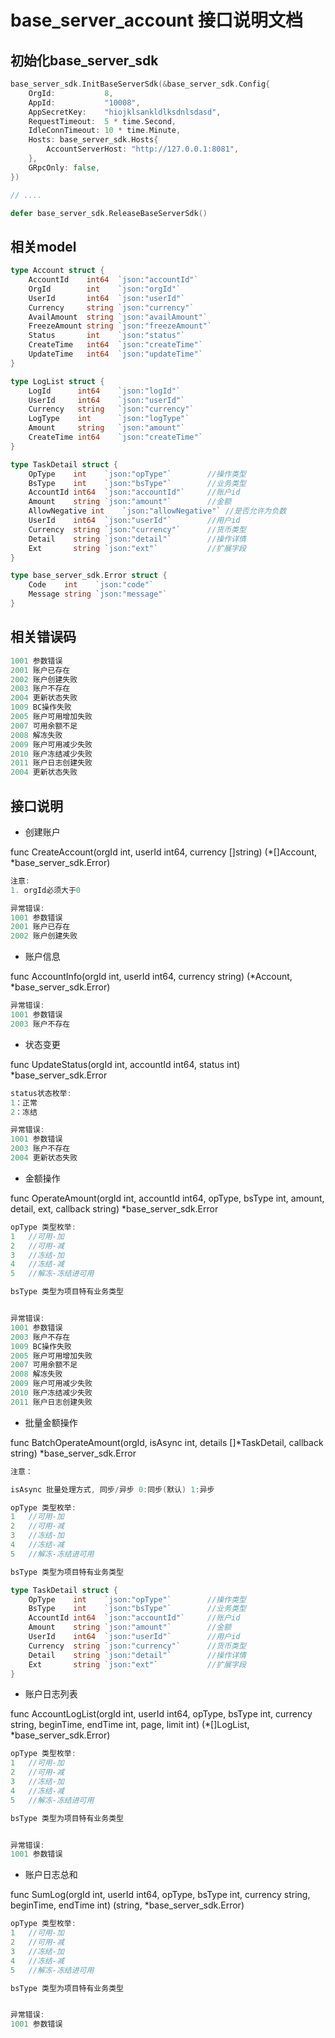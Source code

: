 # base_server_account 接口说明文档

## 初始化base_server_sdk
```go
base_server_sdk.InitBaseServerSdk(&base_server_sdk.Config{
    OrgId:           8,
    AppId:           "10008",
    AppSecretKey:    "hiojklsankldlksdnlsdasd",
    RequestTimeout:  5 * time.Second,
    IdleConnTimeout: 10 * time.Minute,
    Hosts: base_server_sdk.Hosts{
        AccountServerHost: "http://127.0.0.1:8081",
    },
    GRpcOnly: false,
})

// ....

defer base_server_sdk.ReleaseBaseServerSdk()
```

## 相关model
```go
type Account struct {
	AccountId    int64  `json:"accountId"`
	OrgId        int    `json:"orgId"`
	UserId       int64  `json:"userId"`
	Currency     string `json:"currency"`
	AvailAmount  string `json:"availAmount"`
	FreezeAmount string `json:"freezeAmount"`
	Status       int    `json:"status"`
	CreateTime   int64  `json:"createTime"`
	UpdateTime   int64  `json:"updateTime"`
}

type LogList struct {
	LogId      int64	`json:"logId"`
	UserId     int64	`json:"userId"`
	Currency   string	`json:"currency"`
	LogType    int		`json:"logType"`
	Amount     string	`json:"amount"`
	CreateTime int64	`json:"createTime"`
}

type TaskDetail struct {
	OpType    int    `json:"opType"`        //操作类型
	BsType    int    `json:"bsType"`        //业务类型
	AccountId int64  `json:"accountId"`     //账户id
	Amount 	  string `json:"amount"`        //金额
    AllowNegative int    `json:"allowNegative"` //是否允许为负数
	UserId    int64  `json:"userId"`        //用户id
	Currency  string `json:"currency"`      //货币类型
	Detail    string `json:"detail"`        //操作详情
	Ext       string `json:"ext"`           //扩展字段
}

type base_server_sdk.Error struct {
	Code    int    `json:"code"`
	Message string `json:"message"`
}
```

## 相关错误码
```go
1001 参数错误
2001 账户已存在
2002 账户创建失败
2003 账户不存在
2004 更新状态失败
1009 BC操作失败
2005 账户可用增加失败
2007 可用余额不足
2008 解冻失败
2009 账户可用减少失败
2010 账户冻结减少失败
2011 账户日志创建失败
2004 更新状态失败
```

## 接口说明

- 创建账户

func CreateAccount(orgId int, userId int64, currency []string) (*[]Account, *base_server_sdk.Error)

```go
注意:
1. orgId必须大于0

异常错误:
1001 参数错误
2001 账户已存在
2002 账户创建失败
```

- 账户信息

func AccountInfo(orgId int, userId int64, currency string) (*Account, *base_server_sdk.Error)

```go
异常错误:
1001 参数错误
2003 账户不存在
```

- 状态变更

func UpdateStatus(orgId int, accountId int64, status int) *base_server_sdk.Error

```go
status状态枚举:
1：正常
2：冻结

异常错误:
1001 参数错误
2003 账户不存在
2004 更新状态失败
```

- 金额操作

func OperateAmount(orgId int, accountId int64, opType, bsType int, amount, detail, ext, callback string) *base_server_sdk.Error

```go
opType 类型枚举:
1	//可用-加
2	//可用-减
3	//冻结-加
4	//冻结-减
5	//解冻-冻结进可用

bsType 类型为项目特有业务类型


异常错误:
1001 参数错误
2003 账户不存在
1009 BC操作失败
2005 账户可用增加失败
2007 可用余额不足
2008 解冻失败
2009 账户可用减少失败
2010 账户冻结减少失败
2011 账户日志创建失败
```

- 批量金额操作

func BatchOperateAmount(orgId, isAsync int, details []*TaskDetail, callback string) *base_server_sdk.Error

```go
注意：

isAsync 批量处理方式, 同步/异步 0:同步(默认) 1:异步

opType 类型枚举:
1	//可用-加
2	//可用-减
3	//冻结-加
4	//冻结-减
5	//解冻-冻结进可用

bsType 类型为项目特有业务类型

type TaskDetail struct {
	OpType    int    `json:"opType"`        //操作类型
	BsType    int    `json:"bsType"`        //业务类型
	AccountId int64  `json:"accountId"`     //账户id
	Amount 	  string `json:"amount"`        //金额
	UserId    int64  `json:"userId"`        //用户id
	Currency  string `json:"currency"`      //货币类型
	Detail    string `json:"detail"`        //操作详情
	Ext       string `json:"ext"`           //扩展字段
}

```

- 账户日志列表

func AccountLogList(orgId int, userId int64, opType, bsType int, currency string, beginTime, endTime int, page, limit int) (*[]LogList, *base_server_sdk.Error) 

```go
opType 类型枚举:
1	//可用-加
2	//可用-减
3	//冻结-加
4	//冻结-减
5	//解冻-冻结进可用

bsType 类型为项目特有业务类型


异常错误:
1001 参数错误
```

- 账户日志总和

func SumLog(orgId int, userId int64, opType, bsType int, currency string, beginTime, endTime int) (string, *base_server_sdk.Error) 

```go
opType 类型枚举:
1	//可用-加
2	//可用-减
3	//冻结-加
4	//冻结-减
5	//解冻-冻结进可用

bsType 类型为项目特有业务类型


异常错误:
1001 参数错误
```


